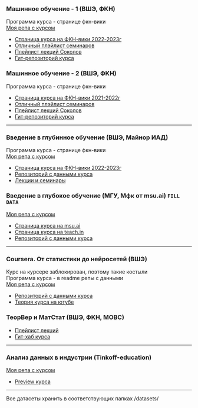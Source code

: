 ### Машинное обучение - 1 (ВШЭ, ФКН)
Программа курса - странице фкн-вики \
[Моя репа с курсом](https://github.com/miron34/MyEducation/tree/main/ML1_hse) 
- [Страница курса на ФКН-вики 2022-2023г](http://wiki.cs.hse.ru/Машинное_обучение_1)
- [Отличный плэйлист семинаров](https://youtube.com/playlist?list=PLNKXA-74YGLg3iqSvpUulztmoLZAF0rag)
- [Плейлист лекций Соколов](https://www.youtube.com/playlist?list=PLEwK9wdS5g0ohn4v-t8yaCOEAC0KT3EPf)
- [Гит-репозиторий курса](https://github.com/esokolov/ml-course-hse)

### Машинное обучение - 2 (ВШЭ, ФКН)
Программа курса - странице фкн-вики
- [Страница курса на ФКН-вики 2021-2022г](http://wiki.cs.hse.ru/Машинное_обучение_2/2021_2022)
- [Отличный плэйлист семинаров](https://youtube.com/playlist?list=PLNKXA-74YGLg3iqSvpUulztmoLZAF0rag)
- [Плейлист лекций Соколов](https://www.youtube.com/playlist?list=PLEwK9wdS5g0o_HWWtNffNsBPpNmeuSDYV)
- [Гит-репозиторий курса](https://github.com/esokolov/ml-course-hse)


---
### Введение в глубинное обучение (ВШЭ, Майнор ИАД)
Программа курса - странице фкн-вики \
[Моя репа с курсом](https://github.com/miron34/MyEducation/tree/main/DL_intro_hse) 
- [Страница курса на ФКН-вики 2022-2023г](http://wiki.cs.hse.ru/Основы_глубинного_обучения)
- [Репозиторий с данными курса](https://github.com/hse-ds/iad-deep-learning)
- [Лекции и семинары](https://www.youtube.com/playlist?list=PLEwK9wdS5g0qa3PIhR6HBDJD_QnrfP8Ei)

### Введение в глубокое обучение (МГУ, Мфк от msu.ai) `FILL DATA`
[Моя репа с курсом](https://github.com/miron34/MyEducation/tree/main/dl_intro_msuai) 
- [Страница курса на msu.ai](https://msu.ai/mfk)
- [Страница курса на teach.in](https://teach-in.ru/course/introduction-to-dl-neychev/about)
- [Репозиторий с данными курса](https://github.com/MSUcourses/Data-Analysis-with-Python/tree/main/Deep%20Learning)

---
### Coursera. От статистики до нейросетей (ВШЭ)
Курс на курсере заблокирован, поэтому такие костыли \
Программа курса - в readme репы с данными \
[Моя репа с курсом](https://github.com/miron34/MyEducation/tree/main/Coursera_matstatAB) 
- [Репозиторий с данными курса](https://github.com/FUlyankin/matstat-AB)
- [Теория курса на ютубе](https://www.youtube.com/@user-bg8cd4fn7d/playlists)

### ТеорВер и МатСтат (ВШЭ, ФКН, МОВС)
- [Плейлист лекций](https://www.youtube.com/playlist?list=PLNKXA-74YGLjDOtDSZEFoy1yP-3AfiHUC)
- [Гит-хаб курса](https://github.com/FUlyankin/yet_another_matstat_course)

---
### Анализ данных в индустрии (Tinkoff-education)
[Моя репа с курсом](https://github.com/miron34/MyEducation/tree/main/data_analysis_tinkoff)
- [Preview курса](https://fintech.tinkoff.ru/academy/analysis/)

---
Все датасеты хранить в соответствующих папках /datasets/
